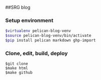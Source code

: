 ##SRG blog

### Setup environment
```bash
$virtualenv pelican-blog-venv
$source pelican-blog-venv/bin/activate
$pip install pelican markdown ghp-import
```
### Clone, edit, build, deploy
```shell
$git clone 
$make html
$make github
```

